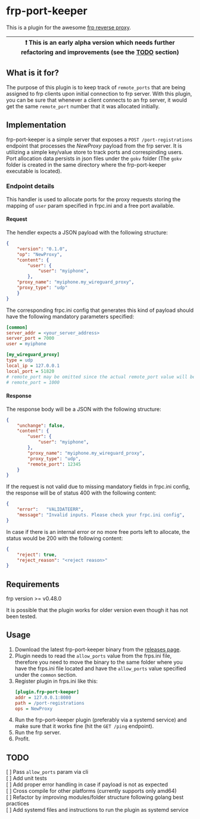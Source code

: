 # frp-port-keeper
This is a plugin for the awesome [frp reverse proxy](https://github.com/fatedier/frp). 

| :exclamation:  This is an early alpha version which needs further refactoring and improvements (see the [TODO](https://github.com/librepod/frp-port-keeper/tree/develop#todo) section) |
|------------------------------------------------------------------------------------------------------------------|


## What is it for?
The purpose of this plugin is to keep track of `remote_ports` that are being assigned
to frp clients upon initial connection to frp server. With this plugin, you can be
sure that whenever a client connects to an frp server, it would get the same `remote_port`
number that it was allocated initially.

## Implementation
frp-port-keeper is a simple server that exposes a `POST /port-registrations` endpoint
that processes the *NewProxy* payload from the frp server. It is utilizing a simple
key/value store to track ports and correspinding users. Port allocation data
persists in json files under the `gokv` folder (The `gokv` folder is created in the
same directory where the frp-port-keeper executable is located).

### Endpoint details
This handler is used to allocate ports for the proxy requests storing the mapping of
`user` param specified in frpc.ini and a free port available.

#### Request
The hendler expects a JSON payload with the following structure:
```json
{
	"version": "0.1.0",
	"op": "NewProxy",
	"content": {
		"user": {
			"user": "myiphone",
		},
	"proxy_name": "myiphone.my_wireguard_proxy",
	"proxy_type": "udp"
	}
}
```
The corresponding frpc.ini config that generates this kind of payload should have 
the following mandatory parameters specified:
```ini
[common]
server_addr = <your_server_address>
server_port = 7000
user = myiphone

[my_wireguard_proxy]
type = udp
local_ip = 127.0.0.1
local_port = 51820
# remote_port may be omitted since the actual remote_port value will be assigned by the plugin
# remote_port = 1000
```

#### Response
The response body will be a JSON with the following structure:

```json
{
	"unchange": false,
	"content": {
		"user": {
			"user": "myiphone",
		},
		"proxy_name": "myiphone.my_wireguard_proxy",
		"proxy_type": "udp",
		"remote_port": 12345
	}
}
```

If the request is not valid due to missing mandatory fields in frpc.ini config, the
response will be of status 400 with the following content:
```json
{
	"error":   "VALIDATEERR",
	"message": "Invalid inputs. Please check your frpc.ini config",
}
```

In case if there is an internal error or no more free ports left to allocate,
the status would be 200 with the following content:

```json
{
	"reject": true,
	"reject_reason": "<reject reason>"
}
```

## Requirements

frp version >= v0.48.0

It is possible that the plugin works for older version even though it has not been tested.

## Usage
 1. Download the latest frp-port-keeper binary from the [releases page](https://github.com/librepod/frp-port-keeper/releases).
 2. Plugin needs to read the `allow_ports` value from the frps.ini file,
    therefore you need to move the binary to the same folder where you have the 
    frps.ini file located and have the `allow_ports` value specified under
    the `common` section.
 3. Register plugin in frps.ini like this:
    ```ini
    [plugin.frp-port-keeper]
    addr = 127.0.0.1:8080
    path = /port-registrations
    ops = NewProxy
    ```
 4. Run the frp-port-keeper plugin (preferably via a systemd service) and make
    sure that it works fine (hit the `GET /ping` endpoint).
 5. Run the frp server.
 6. Profit.

## TODO
[ ] Pass `allow_ports` param via cli  
[ ] Add unit tests  
[ ] Add proper error handling in case if payload is not as expected  
[ ] Cross compile for other platforms (currently supports only amd64)  
[ ] Refactor by improving modules/folder structure following golang best practices  
[ ] Add systemd files and instructions to run the plugin as systemd service

